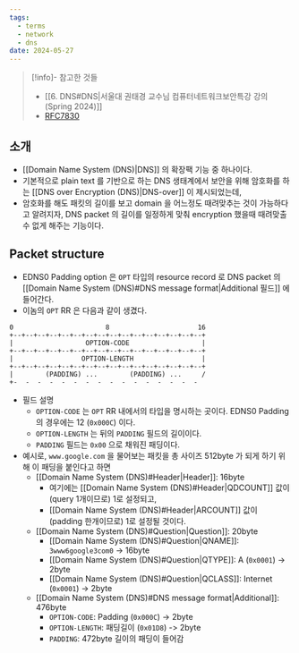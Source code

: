 ```yaml
---
tags:
  - terms
  - network
  - dns
date: 2024-05-27
---
```

> [!info]- 참고한 것들
> - [[6. DNS#DNS|서울대 권태경 교수님 컴퓨터네트워크보안특강 강의 (Spring 2024)]]
> - [RFC7830](https://datatracker.ietf.org/doc/html/rfc7830)

## 소개

- [[Domain Name System (DNS)|DNS]] 의 확장팩 기능 중 하나이다.
- 기본적으로 plain text 를 기반으로 하는 DNS 생태계에서 보안을 위해 암호화를 하는 [[DNS over Encryption (DNS)|DNS-over]] 이 제시되었는데,
- 암호화를 해도 패킷의 길이를 보고 domain 을 어느정도 때려맞추는 것이 가능하다고 알려지자, DNS packet 의 길이를 일정하게 맞춰 encryption 했을때 때려맞출 수 없게 해주는 기능이다.

## Packet structure

- EDNS0 Padding option 은 `OPT` 타입의 resource record 로 DNS packet 의 [[Domain Name System (DNS)#DNS message format|Additional 필드]] 에 들어간다.
- 이놈의 `OPT` RR 은 다음과 같이 생겼다.

```
0                       8                      16
+--+--+--+--+--+--+--+--+--+--+--+--+--+--+--+--+
|                  OPTION-CODE                  |
+--+--+--+--+--+--+--+--+--+--+--+--+--+--+--+--+
|                 OPTION-LENGTH                 |
+--+--+--+--+--+--+--+--+--+--+--+--+--+--+--+--+
|        (PADDING) ...        (PADDING) ...     /
+-  -  -  -  -  -  -  -  -  -  -  -  -  -  -  -
```

- 필드 설명
	- `OPTION-CODE` 는 `OPT` RR 내에서의 타입을 명시하는 곳이다. EDNS0 Padding 의 경우에는 12 (`0x000C`) 이다.
	- `OPTION-LENGTH` 는 뒤의 `PADDING` 필드의 길이이다.
	- `PADDING` 필드는 `0x00` 으로 채워진 패딩이다.
- 예시로, `www.google.com` 을 물어보는 패킷을 총 사이즈 512byte 가 되게 하기 위해 이 패딩을 붙인다고 하면
	- [[Domain Name System (DNS)#Header|Header]]: 16byte
		- 여기에는 [[Domain Name System (DNS)#Header|QDCOUNT]] 값이 (query 1개이므로) 1로 설정되고,
		- [[Domain Name System (DNS)#Header|ARCOUNT]] 값이 (padding 한개이므로) 1로 설정될 것이다.
	- [[Domain Name System (DNS)#Question|Question]]: 20byte
		- [[Domain Name System (DNS)#Question|QNAME]]: `3www6google3com0` -> 16byte
		- [[Domain Name System (DNS)#Question|QTYPE]]: A (`0x0001`) -> 2byte
		- [[Domain Name System (DNS)#Question|QCLASS]]: Internet (`0x0001`) -> 2byte
	- [[Domain Name System (DNS)#DNS message format|Additional]]: 476byte
		- `OPTION-CODE`: Padding (`0x000C`) -> 2byte
		- `OPTION-LENGTH`: 패딩길이 (`0x01D8`) -> 2byte
		- `PADDING`: 472byte 길이의 패딩이 들어감